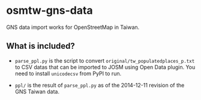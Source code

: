 # osmtw-gns-data
GNS data import works for OpenStreetMap in Taiwan.

## What is included?

* `parse_ppl.py` is the script to convert `original/tw_populatedplaces_p.txt` to CSV datas that can be imported to JOSM using Open Data plugin. You need to install `unicodecsv` from PyPI to run.

* `ppl/` is the result of `parse_ppl.py` as of the 2014-12-11 revision of the GNS Taiwan data.

